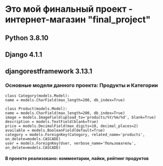 # Это мой финальный проект - интернет-магазин "final_project"

## Python 3.8.10
## Django 4.1.1
## djangorestframework 3.13.1

### Основные модели данного проекта: Продукты и Категории
    
    class Category(models.Model):
    name = models.CharField(max_length=200, db_index=True)
    
    class Product(models.Model):
    name = models.CharField(max_length=200, db_index=True)
    image = models.ImageField(upload_to='products/%Y/%m/%d', blank=True)
    description = models.TextField(blank=True)
    price = models.DecimalField(max_digits=10, decimal_places=2)
    available = models.BooleanField(default=True)
    category = models.ForeignKey(Category, related_name='products', on_delete=models.CASCADE)
    user = models.ForeignKey(User, verbose_name='Пользователь', on_delete=models.CASCADE)
    
#### В проекте реализовано: комментарии, лайки, рейтинг продуктов

#####
